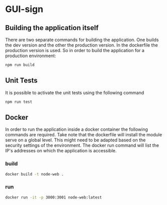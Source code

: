 # GUI-sign

## Building the application itself

There are two separate commands for building the application. One builds the dev version and the other the production version. In the dockerfile the production version is used. So in order to build the application for a production environment:

```BASH
npm run build
```

## Unit Tests

It is possible to activate the unit tests using the following command

```BASH
npm run test
```

## Docker

In order to run the application inside a docker container the following commands are required. Take note that the dockerfile will install the module serve on a global level. This might need to be adapted based on the security settings of the environment. The docker run command will list the IP's addresses on which the application is accessible.

### build

```BASH
docker build -t node-web .
```

### run

```BASH
docker run -it -p 3000:3001 node-web:latest
```
